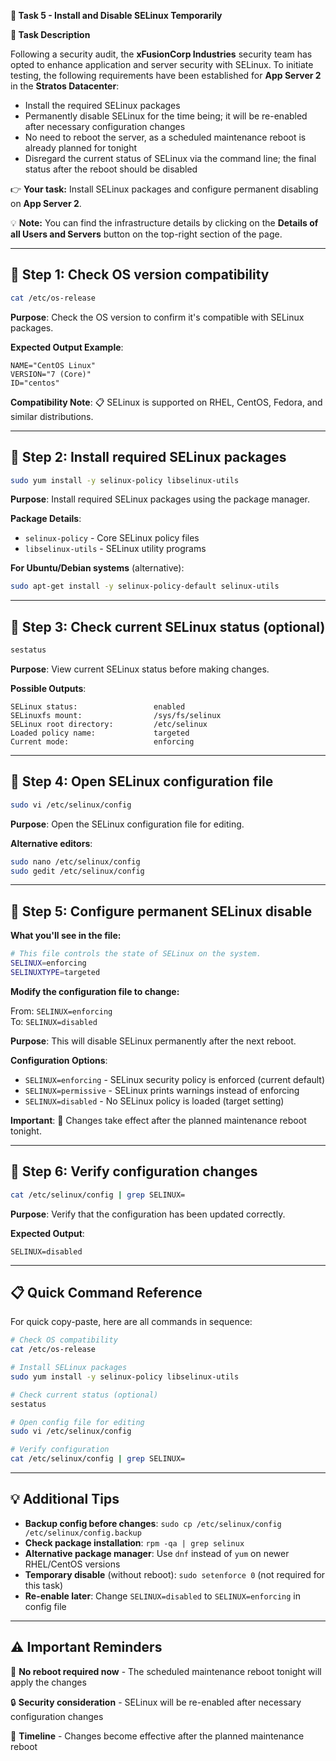 **🌟 Task 5 - Install and Disable SELinux Temporarily**

**📌 Task Description**

Following a security audit, the **xFusionCorp Industries** security team has opted to enhance application and server security with SELinux. To initiate testing, the following requirements have been established for **App Server 2** in the **Stratos Datacenter**:

- Install the required SELinux packages
- Permanently disable SELinux for the time being; it will be re-enabled after necessary configuration changes
- No need to reboot the server, as a scheduled maintenance reboot is already planned for tonight
- Disregard the current status of SELinux via the command line; the final status after the reboot should be disabled

👉 **Your task:** Install SELinux packages and configure permanent disabling on **App Server 2**.

💡 **Note:** You can find the infrastructure details by clicking on the **Details of all Users and Servers** button on the top-right section of the page.

---

## 🔹 Step 1: Check OS version compatibility

```bash
cat /etc/os-release
```

**Purpose**: Check the OS version to confirm it's compatible with SELinux packages.

**Expected Output Example**:
```
NAME="CentOS Linux"
VERSION="7 (Core)"
ID="centos"
```

**Compatibility Note**: 📋 SELinux is supported on RHEL, CentOS, Fedora, and similar distributions.

---

## 🔹 Step 2: Install required SELinux packages

```bash
sudo yum install -y selinux-policy libselinux-utils
```

**Purpose**: Install required SELinux packages using the package manager.

**Package Details**:
- `selinux-policy` - Core SELinux policy files
- `libselinux-utils` - SELinux utility programs

**For Ubuntu/Debian systems** (alternative):
```bash
sudo apt-get install -y selinux-policy-default selinux-utils
```

---

## 🔹 Step 3: Check current SELinux status (optional)

```bash
sestatus
```

**Purpose**: View current SELinux status before making changes.

**Possible Outputs**:
```
SELinux status:                 enabled
SELinuxfs mount:                /sys/fs/selinux
SELinux root directory:         /etc/selinux
Loaded policy name:             targeted
Current mode:                   enforcing
```

---

## 🔹 Step 4: Open SELinux configuration file

```bash
sudo vi /etc/selinux/config
```

**Purpose**: Open the SELinux configuration file for editing.

**Alternative editors**:
```bash
sudo nano /etc/selinux/config
sudo gedit /etc/selinux/config
```

---

## 🔹 Step 5: Configure permanent SELinux disable

**What you'll see in the file:**
```bash
# This file controls the state of SELinux on the system.
SELINUX=enforcing
SELINUXTYPE=targeted
```

**Modify the configuration file to change:**

From: `SELINUX=enforcing`  
To: `SELINUX=disabled`

**Purpose**: This will disable SELinux permanently after the next reboot.

**Configuration Options**:
- `SELINUX=enforcing` - SELinux security policy is enforced (current default)
- `SELINUX=permissive` - SELinux prints warnings instead of enforcing
- `SELINUX=disabled` - No SELinux policy is loaded (target setting)

**Important**: 🔄 Changes take effect after the planned maintenance reboot tonight.

---

## 🔹 Step 6: Verify configuration changes

```bash
cat /etc/selinux/config | grep SELINUX=
```

**Purpose**: Verify that the configuration has been updated correctly.

**Expected Output**:
```
SELINUX=disabled
```

---

## 📋 Quick Command Reference

For quick copy-paste, here are all commands in sequence:

```bash
# Check OS compatibility
cat /etc/os-release

# Install SELinux packages
sudo yum install -y selinux-policy libselinux-utils

# Check current status (optional)
sestatus

# Open config file for editing
sudo vi /etc/selinux/config

# Verify configuration
cat /etc/selinux/config | grep SELINUX=
```

---

## 💡 Additional Tips

- **Backup config before changes**: `sudo cp /etc/selinux/config /etc/selinux/config.backup`
- **Check package installation**: `rpm -qa | grep selinux`
- **Alternative package manager**: Use `dnf` instead of `yum` on newer RHEL/CentOS versions
- **Temporary disable** (without reboot): `sudo setenforce 0` (not required for this task)
- **Re-enable later**: Change `SELINUX=disabled` to `SELINUX=enforcing` in config file

---

## ⚠️ Important Reminders

🔧 **No reboot required now** - The scheduled maintenance reboot tonight will apply the changes

🔒 **Security consideration** - SELinux will be re-enabled after necessary configuration changes

📅 **Timeline** - Changes become effective after the planned maintenance reboot
